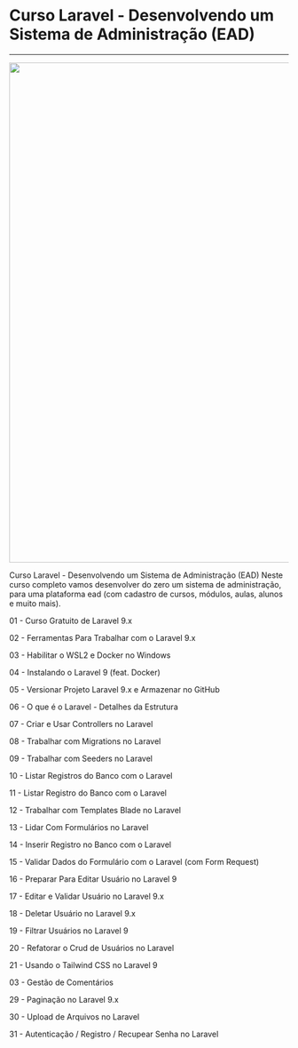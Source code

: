 # Curso Laravel - Desenvolvendo um Sistema de Administração (EAD)

<hr>
<p align="center">
 <img width="900px" src="![ead](https://user-images.githubusercontent.com/103331086/219065568-4e44ebaa-33ee-464e-a852-a877d8516fb3.PNG)" />
</p>

Curso Laravel - Desenvolvendo um Sistema de Administração (EAD)
Neste curso completo vamos desenvolver do zero um sistema de administração, para uma plataforma ead (com cadastro de cursos, módulos, aulas, alunos e muito mais).

01 - Curso Gratuito de Laravel 9.x

02 - Ferramentas Para Trabalhar com o Laravel 9.x

03 - Habilitar o WSL2 e Docker no Windows

04 - Instalando o Laravel 9 (feat. Docker)

05 - Versionar Projeto Laravel 9.x e Armazenar no GitHub

06 - O que é o Laravel - Detalhes da Estrutura

07 - Criar e Usar Controllers no Laravel

08 - Trabalhar com Migrations no Laravel

09 - Trabalhar com Seeders no Laravel

10 - Listar Registros do Banco com o Laravel

11 - Listar Registro do Banco com o Laravel

12 - Trabalhar com Templates Blade no Laravel

13 - Lidar Com Formulários no Laravel

14 - Inserir Registro no Banco com o Laravel

15 - Validar Dados do Formulário com o Laravel (com Form Request)

16 - Preparar Para Editar Usuário no Laravel 9

17 - Editar e Validar Usuário no Laravel 9.x

18 - Deletar Usuário no Laravel 9.x

19 - Filtrar Usuários no Laravel 9

20 - Refatorar o Crud de Usuários no Laravel

21 - Usando o Tailwind CSS no Laravel 9

03 - Gestão de Comentários

29 - Paginação no Laravel 9.x

30 - Upload de Arquivos no Laravel

31 - Autenticação / Registro / Recupear Senha no Laravel
